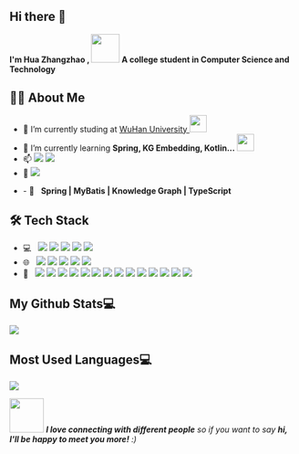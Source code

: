 ## Hi there 👋

<p><b>I'm Hua Zhangzhao , </b><img src="https://media.giphy.com/media/mGcNjsfWAjY5AEZNw6/giphy.gif" width="50"><b> A college student in Computer Science and Technology</b></p>



## 👨🏻 About Me
- 🔭 I’m currently studing at <a href="https://www.whu.edu.cn"> WuHan University  </a>  <img src="https://media.giphy.com/media/fYSnHlufseco8Fh93Z/giphy.gif" width="30">
- 🌱 I’m currently learning **Spring, KG Embedding, Kotlin...** <img src="https://media.giphy.com/media/WUlplcMpOCEmTGBtBW/giphy.gif" width="30">
- 📫 <a href="http://jeremyhua.top"> <img src="https://img.shields.io/badge/-GithubBlog-yellowgreen"></a> <a href="https://blog.csdn.net/weixin_45992833?type=blog"> <img src="https://img.shields.io/badge/-CSDNBlogs-yellowgreen"></a> 
- 💬 <img src="https://img.shields.io/badge/JeremyHua@foxmail.com-D14836?style=flat&logo=gmail&logoColor=white"> 



<ul>
    <li>
        - 🔧 &nbsp; <b>Spring | MyBatis | Knowledge Graph | TypeScript</b> 
    </li>
</ul>

<h2> 🛠 Tech Stack</h2>
<ul>
    <li>
        💻 &nbsp; 
        <img src="http://img.shields.io/badge/-Java-F89820?style=flat&logo=java&logoColor=white"> 
        <img src="https://img.shields.io/badge/kotlin-%230095D5.svg?style=flat&logo=kotlin&logoColor=white">  
        <img src="https://img.shields.io/badge/-Python-black?style=flat&logo=python&logoColor=white"> 
        <img src="https://img.shields.io/badge/-C%20&%20C++-659ad2?style=flat&logo=c%2B%2B&logoColor=ffffff"> 
        <img src="https://img.shields.io/badge/-MySQL-F29111?style=flat&logo=mysql&logoColor=FFFFFF">
    </li>   
    <li>
        🌐 &nbsp; <img src="https://img.shields.io/badge/JavaWeb-%236DB33F.svg?style=flat&logo=spring&logoColor=white"> 
        <img src="https://img.shields.io/badge/Android-3DDC84?style=flat&logo=android&logoColor=white"> 
        <img src = "https://img.shields.io/badge/-HTML5-E34F26?style=flat&logo=html5&logoColor=white"> 
        <img src = "https://img.shields.io/badge/-CSS3-1572B6?style=flat&logo=css3&logoColor=white">
        <img src="https://img.shields.io/badge/-JavaScript-eed718?style=flat&logo=javascript&logoColor=ffffff">
    </li>
    <li>
         🔧 &nbsp;   <img src="https://img.shields.io/badge/Windows-0078D6?style=flat&logo=windows&logoColor=white">
         <img src="https://img.shields.io/badge/WSL2-0078D6?style=flat&logo=windows&logoColor=white">
        <img src="https://img.shields.io/badge/mac%20os-000000?style=flat&logo=macos&logoColor=F0F0F0">
        <img src="https://img.shields.io/badge/RemoteServer-E95420?style=flat&logo=ubuntu&logoColor=white">
        <img src="https://img.shields.io/badge/Google%20Chrome-4285F4?style=flat&logo=GoogleChrome&logoColor=white">
        <img src="https://img.shields.io/badge/V2rayN-4285F4?style=flat&logo=GoogleChrome&logoColor=white">
        <img src="https://img.shields.io/badge/ClashXPro-4285F4?style=flat&logo=GoogleChrome&logoColor=white">
        <img src="http://img.shields.io/badge/-VS%20Code-007ACC?style=flat&logo=visual%20studio%20code&logoColor=white">
        <img src="https://img.shields.io/badge/IntelliJIDEA-000000.svg?style=flat&logo=intellij-idea&logoColor=white">
        <img src="https://img.shields.io/badge/Android%20Studio-3DDC84.svg?style=flat&logo=android-studio&logoColor=white">
        <img src="http://img.shields.io/badge/-Git-F1502F?style=flat&logo=git&logoColor=FFFFFF">
        <img src="http://img.shields.io/badge/-Github-000000?style=flat&logo=github&logoColor=FFFFFF">
        <img src="https://img.shields.io/badge/Gitee-C71D23?style=flat&logo=gitee&logoColor=white">
        <img src="https://img.shields.io/badge/Neo4j-008CC1?style=flat&logo=neo4j&logoColor=white">
    </li>
</ul>

## My Github Stats💻
![](https://github-readme-stats.vercel.app/api?username=jeremyhua1931&count_private=true&repo=github-readme-stats&hide=prs)
## Most Used Languages💻
![](https://github-readme-stats.vercel.app/api/top-langs/?username=jeremyhua1931&layout=compact&repo=github-readme-stats&count_private=true)

<img src="https://media.giphy.com/media/LnQjpWaON8nhr21vNW/giphy.gif" width="60"> <em><b>I love connecting with different people</b> so if you want to say <b>hi, I'll be happy to meet you more!</b> :)</em>
